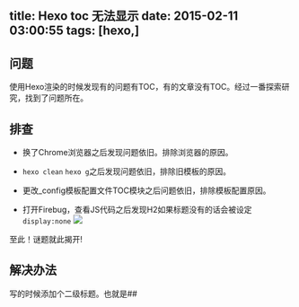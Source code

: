 title: Hexo toc 无法显示
date: 2015-02-11 03:00:55
tags: [hexo,]
---
## 问题
使用Hexo渲染的时候发现有的问题有TOC，有的文章没有TOC。经过一番探索研究，找到了问题所在。

<!--more-->

## 排查



- 换了Chrome浏览器之后发现问题依旧。排除浏览器的原因。



- `hexo clean`  `hexo g`之后发现问题依旧，排除旧模板的原因。



- 更改_config模板配置文件TOC模块之后问题依旧，排除模板配置原因。



- 打开Firebug，查看JS代码之后发现H2如果标题没有的话会被设定`display:none`
![](http://harchiko.qiniudn.com/hexo-toc-problem/toc_not_show.png)

至此！谜题就此揭开!

## 解决办法

写的时候添加个二级标题。也就是##